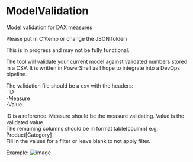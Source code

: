 # ModelValidation
Model validation for DAX measures

Please put in C:\temp or change the JSON folder\

This is in progress and may not be fully functional.

The tool will validate your current model against validated numbers stored in a CSV. It is written in PowerShell as I hope to integrate into a DevOps pipeline.


The validation file should be a csv with the headers: \
-ID \
-Measure \
-Value 

ID is a reference. Measure should be the measure validating. Value is the validated value.\
The remaining columns should be in format table[coulmn] e.g. Product[Category]\
Fill in the values for a filter or leave blank to not apply filter.

Example:
![image](https://user-images.githubusercontent.com/68716422/119565427-8a0c1800-bd6f-11eb-8c61-e2fa2b85bd2c.png)
